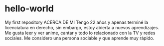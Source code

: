# hello-world
My first repository
ACERCA DE MI
Tengo 22 años y apenas terminé la licenciatura en derecho, sin embargo, estoy abierta a nuevos aprendizajes.
Me gusta leer y ver anime, cantar y todo lo relacionado con la TV y redes sociales.
Me considero una persona sociable y que aprende muy rápido.
